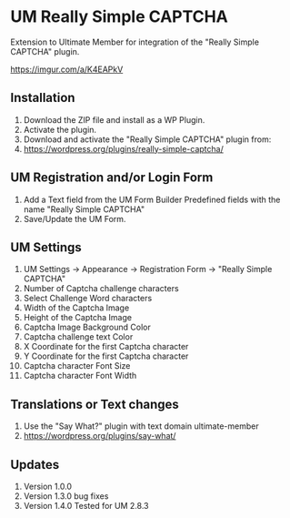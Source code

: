 # UM Really Simple CAPTCHA
Extension to Ultimate Member for integration of the "Really Simple CAPTCHA" plugin.

https://imgur.com/a/K4EAPkV

## Installation
1. Download the ZIP file and install as a WP Plugin.
2. Activate the plugin.
3. Download and activate the "Really Simple CAPTCHA" plugin from:
4. https://wordpress.org/plugins/really-simple-captcha/

## UM Registration and/or Login Form
1. Add a Text field from the UM Form Builder Predefined fields with the name "Really Simple CAPTCHA"
2. Save/Update the UM Form.

## UM Settings
1. UM Settings -> Appearance -> Registration Form -> "Really Simple CAPTCHA"
2. Number of Captcha challenge characters
3. Select Challenge Word characters
4. Width of the Captcha Image
5. Height of the Captcha Image
6. Captcha Image Background Color
7. Captcha challenge text Color
8. X Coordinate for the first Captcha character
9. Y Coordinate for the first Captcha character
10. Captcha character Font Size
11. Captcha character Font Width

## Translations or Text changes
1. Use the "Say What?" plugin with text domain ultimate-member
2. https://wordpress.org/plugins/say-what/

## Updates
1. Version 1.0.0
2. Version 1.3.0 bug fixes
3. Version 1.4.0 Tested for UM 2.8.3
